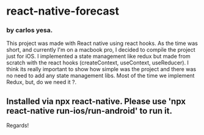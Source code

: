 # react-native-forecast
### by carlos yesa.

This project was made with React native using react hooks.
As the time was short, and currently I'm on a macbook pro, I decided to compile the project just for iOS.
I implemented a state management like redux but made from scratch with the react hooks (createContext, useContext, useReducer). I think its really important to show how simple was the project and there was no need to add any state management libs. Most of the time we implement Redux, but, do we need it ?.


## Installed via npx react-native. Please use 'npx react-native run-ios/run-android' to run it.



Regards!